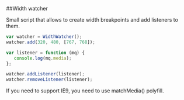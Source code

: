 ##Width watcher

Small script that allows to create width breakpoints and add listeners to them.

```js
var watcher = WidthWatcher();
watcher.add(320, 480, [767, 768]);

var listener = function (mq) {
   console.log(mq.media);
};

watcher.addListener(listener);
watcher.removeListener(listener);
```

If you need to support IE9, you need to use matchMedia() polyfill.